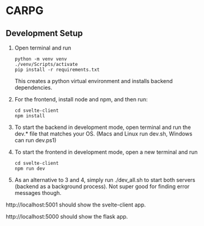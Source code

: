# CARPG

## Development Setup
1. Open terminal and run
    ```
    python -m venv venv
    ./venv/Scripts/activate
    pip install -r requirements.txt
    ```
    This creates a python virtual environment and installs backend dependencies.

2. For the frontend, install node and npm, and then run:
    ```
    cd svelte-client
    npm install
    ```

3. To start the backend in development mode, open terminal and run the dev.* file that matches your OS. (Macs and Linux run dev.sh, Windows can run dev.ps1)

4. To start the frontend in development mode, open a new terminal and run
    ```
    cd svelte-client
    npm run dev
    ```

5. As an alternative to 3 and 4, simply run ./dev_all.sh to start both servers (backend as a background process). Not super good for finding error messages though.

http://localhost:5001 should show the svelte-client app.

http://localhost:5000 should show the flask app.